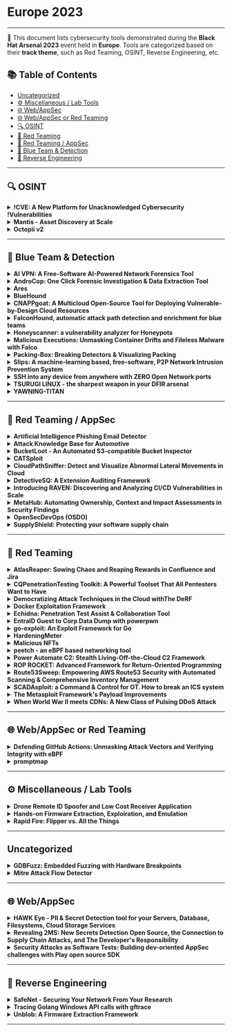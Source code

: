 # Europe 2023
---
📍 This document lists cybersecurity tools demonstrated during the **Black Hat Arsenal 2023** event held in **Europe**.
Tools are categorized based on their **track theme**, such as Red Teaming, OSINT, Reverse Engineering, etc.

## 📚 Table of Contents
- [Uncategorized](#uncategorized)
- [⚙️ Miscellaneous / Lab Tools](#⚙️-miscellaneous-lab-tools)
- [🌐 Web/AppSec](#🌐-webappsec)
- [🌐 Web/AppSec or Red Teaming](#🌐-webappsec-or-red-teaming)
- [🔍 OSINT](#🔍-osint)
- [🔴 Red Teaming](#🔴-red-teaming)
- [🔴 Red Teaming / AppSec](#🔴-red-teaming-appsec)
- [🔵 Blue Team & Detection](#🔵-blue-team-detection)
- [🧠 Reverse Engineering](#🧠-reverse-engineering)
---
## 🔍 OSINT
<details><summary><strong>!CVE: A New Platform for Unacknowledged Cybersecurity !Vulnerabilities</strong></summary>

![Category: 🔍 OSINT](https://img.shields.io/badge/Category:%20🔍%20OSINT-lightgrey) ![Hector Marco](https://img.shields.io/badge/Hector%20Marco-informational) ![Samuel Arevalo](https://img.shields.io/badge/Samuel%20Arevalo-informational)

🔗 **Link:** Not Available  
📝 **Description:** In the ever-evolving cybersecurity landscape, the identification and acknowledgment of vulnerabilities through the Common Vulnerabilities and Exposures (CVE) system play a crucial role. However, vendor discretion in determining whether a security issue warrants a CVE assignment often results in overlooked vulnerabilities that pose significant risks. This presentation introduces the !CVE initiative, a groundbreaking platform that addresses this critical gap by identifying, tracking, and sharing unacknowledged cybersecurity vulnerabilities.

Our presentation begins with an overview of the CVE system and the challenges security researchers face in dealing with unacknowledged vulnerabilities. We discuss real-world examples of security issues ignored by vendors and explore the potential consequences of these hidden threats. We then delve into the !CVE platform, detailing its mission, features, and collaborative approach to empower the security community.

Through case studies, we demonstrate the value of the !CVE initiative in strengthening the cybersecurity ecosystem, highlighting the significance of addressing vulnerabilities not recognized by vendors. We also showcase the reporting process, expert panel, and public availability of !CVE reports, fostering a transparent and inclusive environment for vulnerability tracking and sharing.

Join us in exploring the world of unacknowledged cybersecurity vulnerabilities and learn how the !CVE initiative is bridging the gap between vendor discretion and community-driven security efforts. By raising awareness and fostering collaboration, we can create a more secure and resilient digital landscape for all.

</details>

<details><summary><strong>Mantis - Asset Discovery at Scale</strong></summary>

![Category: 🔍 OSINT](https://img.shields.io/badge/Category:%20🔍%20OSINT-lightgrey) ![Prateek Thakare](https://img.shields.io/badge/Prateek%20Thakare-informational) ![Praveen Kanniah](https://img.shields.io/badge/Praveen%20Kanniah-informational) ![Bharath Kumar](https://img.shields.io/badge/Bharath%20Kumar-informational)

🔗 **Link:** Not Available  
📝 **Description:** None

</details>

<details><summary><strong>Octopii v2</strong></summary>

![Category: 🔍 OSINT](https://img.shields.io/badge/Category:%20🔍%20OSINT-lightgrey) ![Owais Shaikh](https://img.shields.io/badge/Owais%20Shaikh-informational) ![Umair Nehri](https://img.shields.io/badge/Umair%20Nehri-informational)

🔗 **Link:** Not Available  
📝 **Description:** Today, given the number of services that collect Personal Identifiable Information (PII) for purposes such as 'KYC' (Know Your Customer) documents, bureaus keeping records of people, small businesses keeping records of their employees, and so on, PII faces a wide variety of threats. With increasing security breaches, protecting valuable data such as Personal Identifiable Information must be the top priority of all organizations. The first step in accomplishing this is to identify the exposure of such assets.

This is why we created Octopii, an AI-powered Personally Identifiable Information (PII) scanner that uses Optical Character Recognition (OCR), regular expression lists and Natural Language Processing (NLP) to search public-facing locations for Government ID, addresses, emails etc in images, PDFs and documents.

</details>

---
## 🔵 Blue Team & Detection
<details><summary><strong>AI VPN: A Free-Software AI-Powered Network Forensics Tool</strong></summary>

![Category: 🔵 Blue Team & Detection](https://img.shields.io/badge/Category:%20🔵%20Blue%20Team%20&%20Detection-cyan) ![Veronica Valeros](https://img.shields.io/badge/Veronica%20Valeros-informational) ![Sebastian Garcia](https://img.shields.io/badge/Sebastian%20Garcia-informational)

🔗 **Link:** Not Available  
📝 **Description:** None

</details>

<details><summary><strong>AndroCop: One Click Forensic Investigation & Data Extraction Tool</strong></summary>

![Category: 🔵 Blue Team & Detection](https://img.shields.io/badge/Category:%20🔵%20Blue%20Team%20&%20Detection-cyan) ![Abhinand N](https://img.shields.io/badge/Abhinand%20N-informational) ![Aswin M Guptha](https://img.shields.io/badge/Aswin%20M%20Guptha-informational) ![Varun Nair](https://img.shields.io/badge/Varun%20Nair-informational)

🔗 **Link:** Not Available  
📝 **Description:** AndroCop is a powerful and streamlined tool for in-depth forensic analysis and data extraction from Android devices, delivering rapid insights and efficient data export. The application, written in Java, streamlines the process of forensic investigation and data retrieval, eliminating the need for external utilities.

With a single click, AndroCop aggregates and exports a diverse array of data, encompassing call records, text messages, contacts, application usage records, device information, image captures, and screenshots. The tool enriches forensic investigation by facilitating the identification of potentially harmful Android applications, deciphering app usage patterns, extracting valuable call history insights, and revealing visited locations.

Moreover, AndroCop helps users to export forensic findings and data in multiple formats such as PDFs, XLSX spreadsheets, and CSV files. All the gathered information, along with images and other related data, will be consolidated into a singular ZIP file, streamlining the process of smooth data transmission. The gathered content is placed in the AndroCop directory within the internal storage, prepared for effortless transfer whenever required.

AndroCop is also designed to be user-friendly, with a simple and intuitive interface that makes it easy to use for both novice and experienced users. It helps users quickly extract and analyze data from Android devices, making it an important addition to any forensic investigator's toolkit.

</details>

<details><summary><strong>Ares</strong></summary>

![Category: 🔵 Blue Team & Detection](https://img.shields.io/badge/Category:%20🔵%20Blue%20Team%20&%20Detection-cyan) ![Autumn Skerritt](https://img.shields.io/badge/Autumn%20Skerritt-informational)

🔗 **Link:** Not Available  
📝 **Description:** None

</details>

<details><summary><strong>BlueHound</strong></summary>

![Category: 🔵 Blue Team & Detection](https://img.shields.io/badge/Category:%20🔵%20Blue%20Team%20&%20Detection-cyan) ![Dekel Paz](https://img.shields.io/badge/Dekel%20Paz-informational) ![Sagie Dulce](https://img.shields.io/badge/Sagie%20Dulce-informational)

🔗 **Link:** Not Available  
📝 **Description:** BlueHound helps blue teams pinpoint the security issues that actually matter. By combining information about user permissions, network access and unpatched vulnerabilities, BlueHound reveals the paths attackers would take if they were inside your network

</details>

<details><summary><strong>CNAPPgoat: A Multicloud Open-Source Tool for Deploying Vulnerable-by-Design Cloud Resources</strong></summary>

![Category: 🔵 Blue Team & Detection](https://img.shields.io/badge/Category:%20🔵%20Blue%20Team%20&%20Detection-cyan) ![Noam Dahan](https://img.shields.io/badge/Noam%20Dahan-informational) ![Igal Gofman](https://img.shields.io/badge/Igal%20Gofman-informational)

🔗 **Link:** Not Available  
📝 **Description:** CNAPPgoat is a CLI tool designed to deploy vulnerable-by-design cloud infrastructure.

The tool is designed to modularly provision intentionally vulnerable components in cloud environments with simple commands: launch a container with a crypto-miner installed, spawn a machine with a vulnerable image, create a public IAM role, and many more scenarios.

These capabilities empower defenders to test their protective strategies, tools, and procedures, and for offensive professionals to refine their skills and tooling. Instead of trusting their systems and procedures to prevent risk, they can manufacture risk in a controlled environment to verify that they actually do.


CNAPPgoat supports modular deployment of various vulnerable scenarios and is a multi-cloud tool. CNAPPgoat is built on Pulumi and supports multiple programming languages. It operates as a CLI tool, requiring no specific IaC expertise, enabling a wide range of professionals to deploy and monitor environments.

CNAPPgoat helps:
* Security professionals create sandboxes to test their teams, procedures, and protocols
* Pentesters use it to provision a "shooting range" to test their skills at exploiting the scenarios and developing relevant capabilities
* Security teams benchmark CNAPP solutions against known environments to prove their ability to deliver what they promise
* Instructors create vulnerable environments for hands-on workshops or chalk talks
* Educators create learning environments where cloud infrastructure risks can be explored, understood - and avoided

</details>

<details><summary><strong>FalconHound, automatic attack path detection and enrichment for blue teams</strong></summary>

![Category: 🔵 Blue Team & Detection](https://img.shields.io/badge/Category:%20🔵%20Blue%20Team%20&%20Detection-cyan) ![Olaf Hartong](https://img.shields.io/badge/Olaf%20Hartong-informational)

🔗 **Link:** Not Available  
📝 **Description:** For a long time, BloodHound has been the go-to tool for many red teams to uncover possible lateral movement paths in an environment. Fortunately, there are blue teams that also use it to great value. However, there are a lot of teams that struggle to use it due to lack of time or knowledge. On top of that, keeping the information in the BloodHound database up-to-date and using it for automatic detection and enrichment is often not implemented.

Introducing FalconHound, a toolkit that integrates with Microsoft Sentinel, Defender for Endpoint, the Azure Graph API, Neo4j and the BloodHound API to get the most out of your data. Some of its features allow it to track sessions, changes to the environment, alerts, and incidents on your entities and much, much more. All in near-real time!

This additional bi-directional context allows you to make better decisions and focus on the most important alerts and incidents. Allowing you, for instance, to run new path calculations frequently based on modifications, sessions or alerts and respond to these attacks which are very hard to detect without this information.

</details>

<details><summary><strong>Honeyscanner: a vulnerability analyzer for Honeypots</strong></summary>

![Category: 🔵 Blue Team & Detection](https://img.shields.io/badge/Category:%20🔵%20Blue%20Team%20&%20Detection-cyan) ![Emmanouil Vasilomanolakis](https://img.shields.io/badge/Emmanouil%20Vasilomanolakis-informational) ![Aristofanis Chionis Koufakos](https://img.shields.io/badge/Aristofanis%20Chionis%20Koufakos-informational) ![Shreyas Srinivasa](https://img.shields.io/badge/Shreyas%20Srinivasa-informational) ![Ricardo Yaben](https://img.shields.io/badge/Ricardo%20Yaben-informational)

🔗 **Link:** [Honeyscanner: a vulnerability analyzer for Honeypots](https://gist.github.com/aristofanischionis/a9d18cb0c8b801bbaf50b51a72fe9405)  
📝 **Description:** Honeypots are now considered a well-studied cyber-deception mechanism that can assist in defending networks as well as identifying new attack trends. However, recent research has shown that honeypots may also be vulnerable to attacks; especially fingerprinting identification ones. Moreover, many open-source honeypots lack an external security analysis and are often deployed with their default settings.

We present honeyscanner, an open-source vulnerability analyzer for honeypots. It is designed to automatically attack a given honeypot, to determine if the honeypot is vulnerable to specific types of cyber-attacks. The analyzer uses a variety of attacks, ranging from identifying vulnerable software libraries to DoS, and fuzzing attacks. In the end, an evaluation report is provided to the honeypot administrator, including advice on how to enhance the security of the honeypot.

</details>

<details><summary><strong>Malicious Executions: Unmasking Container Drifts and Fileless Malware with Falco</strong></summary>

![Category: 🔵 Blue Team & Detection](https://img.shields.io/badge/Category:%20🔵%20Blue%20Team%20&%20Detection-cyan) ![Lorenzo Susini](https://img.shields.io/badge/Lorenzo%20Susini-informational) ![Stefano Chierici](https://img.shields.io/badge/Stefano%20Chierici-informational)

🔗 **Link:** Not Available  
📝 **Description:** Containers are the most popular technology for deploying modern applications. SPOILER ALERT: bypassing well-known security controls is also popular. In this talk, we explain how to use the recent updates in Falco, a CNCF open-source container security tool, to detect drifts and fileless malware in containerized environments.

As a best practice, containers should be considered immutable. Early this year, Falco introduced new features to detect container drift via OverlayFS, which can spot if binaries are added or modified after the container's deployment. New binaries are often a sign of an ongoing attack.

Of course, attackers can also use more advanced evasion techniques to stay hidden. By using in-memory, fileless execution, attackers can bypass most of the security controls such as drift detection and still reach their goals with no stress.

To combat fileless attacks, Falco has also added memfd-based fileless execution thanks to its visibility superpowers on Linux kernel system calls. Combining Falco's existing runtime security capabilities with these two new detection layers forms the foundation of a defense in depth strategy for cloud-native workloads.

We will walk you through real-world scenarios based on recent threats and malware, demoing how Falco can help detect and respond to these malicious behaviors and comparing both drift and fileless attack paths.

</details>

<details><summary><strong>Packing-Box: Breaking Detectors & Visualizing Packing</strong></summary>

![Category: 🔵 Blue Team & Detection](https://img.shields.io/badge/Category:%20🔵%20Blue%20Team%20&%20Detection-cyan) ![Alexandre D'Hondt](https://img.shields.io/badge/Alexandre%20D'Hondt-informational) ![Charles-Henry Bertrand Van Ouytsel](https://img.shields.io/badge/Charles-Henry%20Bertrand%20Van%20Ouytsel-informational) ![Axel Legay](https://img.shields.io/badge/Axel%20Legay-informational) ![Romain Jennes](https://img.shields.io/badge/Romain%20Jennes-informational) ![Sébastien Martinez Balbuena](https://img.shields.io/badge/Sébastien%20Martinez%20Balbuena-informational)

🔗 **Link:** Not Available  
📝 **Description:** This Docker image is an experimental toolkit gathering analyzers, detectors, packers, tools and machine learning mechanics for making datasets of packed executables and training machine learning models for the static detection of packing. It aims to support PE, ELF and Mach-O executables and to study the best static features that can be used in learning-based static detectors. Furthermore, it currently additional functionalities to focus on supervised and unsupervised learning but also on adversarial learning for breaking static detectors and detection models.

https://raw.githubusercontent.com/packing-box/docker-packing-box/main/docs/material/bheu23-packingbox.pdf

</details>

<details><summary><strong>Slips: A machine-learning based, free-software, P2P Network Intrusion Prevention System</strong></summary>

![Category: 🔵 Blue Team & Detection](https://img.shields.io/badge/Category:%20🔵%20Blue%20Team%20&%20Detection-cyan) ![Sebastian Garcia](https://img.shields.io/badge/Sebastian%20Garcia-informational) ![Alya Gomaa](https://img.shields.io/badge/Alya%20Gomaa-informational)

🔗 **Link:** [Slips: A machine-learning based, free-software, P2P Network Intrusion Prevention System](https://github.com/stratosphereips/StratosphereLinuxIPS)  
📝 **Description:** For the last 7 years we developed Slips, a behavioral-based intrusion prevention system, and the first free-software network IDS using machine learning. Slips profiles the behavior of IP addresses and performs detections inside each time window in order to also *unblock* IPs. Slips has more than 20 modules that detect a range of attacks both to and from the protected device. It is an network EDR with the capability to also protect small networks.

Slips consumes multiple packets and flows, exporting data to SIEMs. More importantly, Slips is the first IDS to automatically create a local P2P network of sensors, where instances share detections following a trust model resilient to adversaries..

Slips works in several directionality modes. The user can choose to detect attacks coming *to* or going *from* these profiles, or both. This makes it easy to protect your network but also to focus on infected computers inside your network, which is a novel technique.

Among its modules, Slips includes the download/manage of external Threat Intelligence feed (including our laboratory's own TI feed), whois/asn/geocountry enrichment, a LSTM neural net for malicious behavior detection, port scanning detection (vertical and horizontal) on flows, long connection detection, etc. The decisions to block profiles or not are based on ensembling
algorithms. The P2P module connects to other Slips to share detection alerts.

Slips can read packets from the network, pcap, Suricata, Zeek, Argus and Nfdump, and can output alerts files and summaries. Having Zeek as a base tool, Slips can correctly build a sorted timeline of flows combining all Zeek logs. Slips can send alerts using the STIX/TAXII protocol.

Slips web interface allows to clearly see the detections and behaviors, including threat inteligence enhancements. The interface can show multiple Slips runs, summarize whois/asn/geocountry information and much more.

</details>

<details><summary><strong>SSH into any device from anywhere with ZERO Open Network ports</strong></summary>

![Category: 🔵 Blue Team & Detection](https://img.shields.io/badge/Category:%20🔵%20Blue%20Team%20&%20Detection-cyan) ![Colin Constable](https://img.shields.io/badge/Colin%20Constable-informational) ![Anthony Prakash](https://img.shields.io/badge/Anthony%20Prakash-informational)

🔗 **Link:** [SSH into any device from anywhere with ZERO Open Network ports](https://github.com/nirvik/SpamEmail/blob/master/ham_dict.txt)  
📝 **Description:** SSH to Any Device with No Ports Open
Make your devices reachable while eliminating network attack surfaces & reducing administrative overhead.

Atsign's patent pending core technology is engineered to deliver the following benefits:
Addressability
Atsign's core technology uses identifiers which replace the need to manage IP addresses. If you remember the atSign (Atsign's version of an address), you can look up the IP address and port in the atDirectory which manages this information for you.
Reachability
‍Atsign's core technology provides each device with its own microserver which makes it reachable from anywhere on the internet.
No open ports (no network attack surface) on the device
Connections are always made from the device to the microserver, meaning that no ports ever need to be opened on devices using this technology.
End-to-end encrypted
Information is automatically encrypted on the edge devices before it is sent over Atsign's control plane.
Zero Trust
Atsign's technology is designed such that cryptographic keys are only stored at the edge device. No third party or intermediary ever possesses the decryption keys which are required to access the information. You don't need to trust any of the microservers, because they never see information in the clear.
In other words, sending information using Atsign's control plane requires no open ports and is fully edge-to-edge encrypted, all without needing to know the IP address of the device!

</details>

<details><summary><strong>TSURUGI LINUX - the sharpest weapon in your DFIR arsenal</strong></summary>

![Category: 🔵 Blue Team & Detection](https://img.shields.io/badge/Category:%20🔵%20Blue%20Team%20&%20Detection-cyan) ![Giovanni Rattaro](https://img.shields.io/badge/Giovanni%20Rattaro-informational) ![Marco Giorgi](https://img.shields.io/badge/Marco%20Giorgi-informational)

🔗 **Link:** Not Available  
📝 **Description:** Any DFIR analyst knows that everyday in many companies, it doesn't matter the size, it's not easy to perform forensics investigations often due to lack of internal information (like mastery all IT architecture, have the logs or the right one...) and ready to use DFIR tools.

As DFIR professionals we have faced these problems many times and so we decided last year to create something that can help who will need the right tool in the "wrong time" (during a security incident).

And the answer is the Tsurugi Linux project that, of course, can be used also for educational purposes.
A special Tsurugi Linux BLACKHAT EDITION will be shared only with the participants.

</details>

<details><summary><strong>YAWNING-TITAN</strong></summary>

![Category: 🔵 Blue Team & Detection](https://img.shields.io/badge/Category:%20🔵%20Blue%20Team%20&%20Detection-cyan) ![Chris McCarthy](https://img.shields.io/badge/Chris%20McCarthy-informational) ![Czar Echavez](https://img.shields.io/badge/Czar%20Echavez-informational)

🔗 **Link:** Not Available  
📝 **Description:** YAWNING-TITAN is an abstract, graph based cyber-security simulation environment that supports the training of intelligent agents for autonomous cyber operations. YAWNING-TITAN focuses on providing a fast simulation to support the development of defensive autonomous agents who face off against probabilistic red agents. YAWNING-TITAN has been designed with the following things in mind:

• Simplicity over complexity;
• Minimal Hardware Requirements;
• Operating System agnostic;
• Support for a wide range of algorithms;
• Enhanced agent / policy evaluation support;
• Flexible environment and game rule configuration;
• Generation of evaluation episode visualisations (gifs).

YAWNING-TITAN contains a small number of specific, self-contained OpenAI Gym environments for autonomous cyber defence research, which are great for learning and debugging; it also provides a flexible, highly configurable generic environment which can be used to represent a range of scenarios of increasing complexity and scale. The generic environment only needs a network topology and a settings file to create an OpenAI Gym compliant environment which enables open research and enhanced reproducibility.

When training and evaluating an agent, YAWNING-TITAN can be run from either a command-line interface, or a graphical user interface (GUI). The GUI allows the underlying Python to be executed without need for a command line interface or knowledge of the python language. The GUI also integrates with a customised version Cytoscape JS which has been extended to work directly with YAWNING-TITAN, and allows users to directly interface with network topologies that subsequently updates a database of stored networks. Both the command-line interface and the GUI provide read-outs throughout agent training and evaluation, as well as generation of a final summary.

</details>

---
## 🔴 Red Teaming / AppSec
<details><summary><strong>Artificial Intelligence Phishing Email Detector</strong></summary>

![Category: 🔴 Red Teaming / AppSec](https://img.shields.io/badge/Category:%20🔴%20Red%20Teaming%20/%20AppSec-red) ![Waqar Ahmed](https://img.shields.io/badge/Waqar%20Ahmed-informational)

🔗 **Link:** [Artificial Intelligence Phishing Email Detector](https://github.com/ChanChiChoi/awesome-Federated-Learning)  
📝 **Description:** An artificial intelligence-based phishing email detector that analyses emails and its content, vocabulary, sender, subject etc and detects if it's a phishing email even if it was not flagged as one by an email gateway based on the analysis of collection of phishing emails.

</details>

<details><summary><strong>Attack Knowledge Base for Automotive</strong></summary>

![Category: 🔴 Red Teaming / AppSec](https://img.shields.io/badge/Category:%20🔴%20Red%20Teaming%20/%20AppSec-red) ![Tien-Chih Lin](https://img.shields.io/badge/Tien-Chih%20Lin-informational)

🔗 **Link:** [Attack Knowledge Base for Automotive](https://github.com/Trustworthy-AI-Group/Adversarial_Examples_Papers)  
📝 **Description:** Ensuring cybersecurity in the automotive sector is more crucial than ever, especially with the rising intricacies and susceptibilities of vehicle-connected systems. The ISO/SAE 21434 standard serves as a beacon in this endeavor. However, compliance with this standard reveals discernible information disparities across its V-model phases: Concept & Design, Implementation, and Verification & Validation. Addressing these gaps is paramount for cohesive vehicle cybersecurity.

To tackle these hurdles, we introduce the "Attack Knowledge Base for Automotive." Inspired and aligned with the ATT&CK framework, this tool aids in seamless compliance with the ISO/SAE 21434 standard. We will demonstrate its efficacy in delivering a thorough and objective outcome during Threat Analysis and Risk Assessment (TARA). Moreover, it bridges information lacunas across the lifecycle, enabling the red team to synergize insights from earlier stages with our Attack Knowledge Base, ensuring holistic automotive cybersecurity.

</details>

<details><summary><strong>BucketLoot - An Automated S3-compatible Bucket Inspector</strong></summary>

![Category: 🔴 Red Teaming / AppSec](https://img.shields.io/badge/Category:%20🔴%20Red%20Teaming%20/%20AppSec-red) ![Umair Nehri](https://img.shields.io/badge/Umair%20Nehri-informational) ![Owais Shaikh](https://img.shields.io/badge/Owais%20Shaikh-informational)

🔗 **Link:** Not Available  
📝 **Description:** BucketLoot is an automated S3-compatible Bucket inspector that can help users extract assets, flag secret exposures and even search for custom keywords as well as Regular Expressions from publicly-exposed storage buckets by scanning files that store data in plain text.

</details>

<details><summary><strong>CATSploit</strong></summary>

![Category: 🔴 Red Teaming / AppSec](https://img.shields.io/badge/Category:%20🔴%20Red%20Teaming%20/%20AppSec-red) ![Keisuke Kito](https://img.shields.io/badge/Keisuke%20Kito-informational) ![Yusuke Isaka](https://img.shields.io/badge/Yusuke%20Isaka-informational) ![Kiyoto Kawauchi](https://img.shields.io/badge/Kiyoto%20Kawauchi-informational)

🔗 **Link:** Not Available  
📝 **Description:** CATSploit is an automated penetration testing tool using Cyber Attack Techniques Scoring (CATS) method that can be used without pentester.
Currently, pentesters implicitly made the selection of suitable attack techniques for target systems to be attacked.
CATSploit uses system configuration information such as OS, open ports, software version collected by scanner and calculates a score value for capture eVc and detectability eVd of each attack techniques for target system.
By selecting the highest score values, it is possible to select the most appropriate attack technique for the target system without hack knack(professional pentester's skill) .

</details>

<details><summary><strong>CloudPathSniffer: Detect and Visualize Abnormal Lateral Movements in Cloud</strong></summary>

![Category: 🔴 Red Teaming / AppSec](https://img.shields.io/badge/Category:%20🔴%20Red%20Teaming%20/%20AppSec-red) ![Ayberk Halaç](https://img.shields.io/badge/Ayberk%20Halaç-informational)

🔗 **Link:** Not Available  
📝 **Description:** CloudPathSniffer is an open-source, straightforward, and extensible Cloud Anomaly Detection Tool explicitly crafted to assist security teams in uncovering hard-to-see risks and undetected attackers within their control plane of cloud environments.

In the dynamic environment of cloud security, the invisibility of temporary credentials has consistently posed a risk, making identifying and tracing potential malicious activity a challenging endeavor.

Unlike traditional tools, CloudPathSniffer boasts a unique capability that sets it apart: It can effectively track temporary credentials and attack paths made by them. Beyond monitoring, it reveals vulnerabilities concealed within logs and creates a comprehensive attack schema. Utilizing graphics-based visualization, it offers a simplified interpretation of lateral movements within data. By seamlessly integrating these insights into a graph database alongside your credentials, CloudPathSniffer provides an unmatched defense strategy, ensuring every detail is meticulously addressed.

</details>

<details><summary><strong>DetectiveSQ: A Extension Auditing Framework</strong></summary>

![Category: 🔴 Red Teaming / AppSec](https://img.shields.io/badge/Category:%20🔴%20Red%20Teaming%20/%20AppSec-red) ![Jeswin Mathai](https://img.shields.io/badge/Jeswin%20Mathai-informational) ![Shourya Pratap Singh](https://img.shields.io/badge/Shourya%20Pratap%20Singh-informational)

🔗 **Link:** Not Available  
📝 **Description:** In the modern digital realm, internet browsers, particularly Chrome, have transcended traditional boundaries, becoming hubs of multifunctional extensions that offer everything from AI-integrated chatbots to sophisticated digital wallets. This surge, however, comes with an underbelly of cyber vulnerabilities. Hidden behind the guise of innovation, malicious extensions lurk, often camouflaged as benign utilities. These deceptive extensions not only infringe upon user privacy and security but also exploit users with unasked-for ads, skewed search results, and misleading links. Such underhanded strategies, targeting the unsuspecting user, have alarmingly proliferated.

Addressing this conundrum, we present DetectiveSQ - an advanced command-line interface designed to rigorously audit Chrome extensions. At its core, DetectiveSQ is engineered to be compatible with both Manifest V2 (MV2) and Manifest V3 (MV3) architecture, ensuring a wide-ranging applicability across extensions of different generations. Through an intricate examination of permissions - delving deep into how they're invoked and utilized within the extension's codebase - DetectiveSQ brings forth potential security and privacy breaches. The tool not only assesses permissions but also correlates them with actual behaviors, scripts, and external calls, offering a holistic evaluation. DetectiveSQ will be open source and made available after the talk.

</details>

<details><summary><strong>Introducing RAVEN: Discovering and Analyzing CI/CD Vulnerabilities in Scale</strong></summary>

![Category: 🔴 Red Teaming / AppSec](https://img.shields.io/badge/Category:%20🔴%20Red%20Teaming%20/%20AppSec-red) ![Elad Pticha](https://img.shields.io/badge/Elad%20Pticha-informational) ![Oreen Livni Shein](https://img.shields.io/badge/Oreen%20Livni%20Shein-informational)

🔗 **Link:** Not Available  
📝 **Description:** As the adoption of CI/CD practices continues to grow, securing these pipelines has become increasingly important. However, identifying vulnerabilities in CI/CD pipelines can be daunting, especially at scale. In this talk, we present our tooling, which we intend to release as open-source software to the public that helped us uncover hundreds of vulnerabilities in popular open-source projects' CI/CD pipelines.

RAVEN (Risk Analysis and Vulnerability Enumeration for CI/CD) is a powerful security tool designed to perform massive scans for GitHub Actions CI workflows and digest the discovered data into a Neo4j database. With RAVEN, we were able to identify and address potential security vulnerabilities in some of the most popular repositories hosted on GitHub, including FreeCodeCamp (the most popular project on GitHub), Storybook (One of the most popular frontend frameworks), Fluent UI by Microsoft, and much more.
This tool provides a reliable and scalable solution for security analysis, enabling users to query the database and gain valuable insights into their codebase's security posture.

</details>

<details><summary><strong>MetaHub: Automating Ownership, Context and Impact Assessments in Security Findings</strong></summary>

![Category: 🔴 Red Teaming / AppSec](https://img.shields.io/badge/Category:%20🔴%20Red%20Teaming%20/%20AppSec-red) ![Gabriel Alejandro Soltz](https://img.shields.io/badge/Gabriel%20Alejandro%20Soltz-informational)

🔗 **Link:** [MetaHub: Automating Ownership, Context and Impact Assessments in Security Findings](https://github.com/gabrielsoltz/metahub)  
📝 **Description:** Security findings from automated sources such as CSPMs, software vulnerability scanners, or compliance scanners often overwhelm security teams with excessive, generic, context-less information. You may have heard countless times that context in security is key, so why don't these tools provide you with more of it? Simply put, they were not designed to do so.

This shortcoming means that determining ownership and impact can be time-consuming, leading to critical vulnerabilities going unnoticed, and causing unnecessary noise or friction between security teams and other departments.

My proposed demo introduces MetaHub, a tool designed to address these issues by automating the three essential stages of security finding assessment: owner determination, contextualization, and impact definition. Leveraging metadata through MetaChecks, MetaTags, MetaTrails, and MetaAccount, MetaHub provides a detailed, context-aware assessment of each finding.

By integrating MetaHub, teams can significantly reduce false positives, streamline the detection and resolution of security findings, and strategically tailor their scanner selection to minimize unnecessary noise. The ability to concentrate on meaningful, high-impact issues will be the primary focus of the demo.

MetaHub relies on the ASFF format for ingesting security findings and can consume data from AWS Security Hub or any ASFF-supported scanner like Prowler, ElectricEye, or Inspector. This compatibility means you can continue using the scanners you already rely on but add what's missing to those findings: Ownership, Context, and Impact.

MetaHub also generates powerful visual reports and is designed for use as a CLI tool or within automated workflows, such as AWS Security Hub custom actions or AWS Lambda functions.

The automation of context, ownership, and impact is not commonly addressed by open-source tools; MetaHub introduces a solution to this problem that aims to be agnostic to the source scanner.

</details>

<details><summary><strong>OpenSecDevOps (OSDO)</strong></summary>

![Category: 🔴 Red Teaming / AppSec](https://img.shields.io/badge/Category:%20🔴%20Red%20Teaming%20/%20AppSec-red) ![Rafael Otal Simal](https://img.shields.io/badge/Rafael%20Otal%20Simal-informational) ![Antonio Jose Juanilla Hernandez](https://img.shields.io/badge/Antonio%20Jose%20Juanilla%20Hernandez-informational)

🔗 **Link:** Not Available  
📝 **Description:** Join us to easily build a fortified software development lifecycle (SDLC) using open source tools. Find out how these powerful resources can improve the security of your software applications and improve your development process. We'll explore popular open source tools like Gitlab, Harbor, defectdojo... Seamlessly integrating them into your workflow to enforce strong security policies, detect vulnerabilities, and ensure compliance with industry best practices. Through hands-on exercises and real-world examples, you'll learn how to mitigate security risks, harden your code, and adopt security best practices, resulting in secure, scalable, and resilient software applications. Don't miss this transformative opportunity to unlock the potential of open source tools in your SDLC and strengthen your organization's overall security posture. All the information will be published on opensecdevops.com for the community to use and improve on the day of the presentation, in addition to integrating the different tools, an app will be shown to facilitate said integration according to your needs.

</details>

<details><summary><strong>SupplyShield: Protecting your software supply chain</strong></summary>

![Category: 🔴 Red Teaming / AppSec](https://img.shields.io/badge/Category:%20🔴%20Red%20Teaming%20/%20AppSec-red) ![Akhil Mahendra](https://img.shields.io/badge/Akhil%20Mahendra-informational) ![Hritik Vijay](https://img.shields.io/badge/Hritik%20Vijay-informational)

🔗 **Link:** Not Available  
📝 **Description:** SupplyShield is a comprehensive supply chain security framework aimed at defending against the increasingly sophisticated attacks posed by software supply chain vulnerabilities. With numerous organizations hosting hundreds of micro-services and thousands of builds occurring daily, effectively monitoring the software supply chain to construct the final application becomes a complex challenge. This is where SupplyShield can assist any organization in seamlessly integrating this framework into their Software Development Lifecycle (SDLC) to ensure software supply chain security.

The current framework version is predominantly designed for the AWS environment. Any organization utilizing AWS infrastructure can seamlessly implement this framework with minimal effort via AWS CloudFormation templates to enhance the security of their supply chain. The framework mainly focuses on generating and maintaining a Software Bill of Materials (SBOM) and performing Software Composition Analysis (SCA) for all the micro-services within an organization. The scans are event-driven, targeting the final micro-service image pushed into AWS ECR. As a result, it generates an SBOM of base image binaries and 3rd-party packages introduced by developers, and performs SCA on top of that. This approach provides a comprehensive view of the software components involved in the overall development of a micro service.

Built with scalability in mind, SupplyShield is capable of generating an SBOM and performing SCA in a CI/CD environment where thousands of builds take place daily. SupplyShield enables the rapid detection of zero-day vulnerabilities, such as the log4j exploit, even for organizations with over 100 micro-services, significantly reducing the Mean Time To Detect (MTTD) to mere minutes. This significantly simplifies the tasks of both security engineers and developers in identifying and managing patches for events like the log4j vulnerability. The framework also offers a dashboard for developers and security engineers, presenting relevant metrics and actionable insights.

</details>

---
## 🔴 Red Teaming
<details><summary><strong>AtlasReaper: Sowing Chaos and Reaping Rewards in Confluence and Jira</strong></summary>

![Category: 🔴 Red Teaming](https://img.shields.io/badge/Category:%20🔴%20Red%20Teaming-red) ![Craig Wright](https://img.shields.io/badge/Craig%20Wright-informational)

🔗 **Link:** Not Available  
📝 **Description:** AtlasReaper is a .NET command-line tool developed for offensive security purposes, primarily focused on reconnaissance and keyword searching on Confluence and Jira instances. AtlasReaper also provides various features that are helpful for tasks such as credential farming and social engineering.

AtlasReaper was designed to be run from Command and Control (C2) to reduce the network overhead incurred from establishing a SOCKS proxy. The tool leverages Atlassian REST APIs to query metadata and content from the target Confluence and Jira. Read operations include search, listspaces, listpages, listissues, listattachments, and listusers. Any attachments that look interesting can be downloaded. It is also possible to dump all of the data for offline processing.

AtlasReaper extends its functionality with write operations, enabling users to attach files, create deceptive links, and comment on issues within Confluence or Jira. It is also contains functionality to embed images. Embedding 1x1 pixel images hosted on external servers enables stealthy NetNTLMv2 hash harvesting in Active Directory environments. The tool also facilitates targeted user engagement by @ mentioning victims on pages.

</details>

<details><summary><strong>CQPenetrationTesting Toolkit: A Powerful Toolset That All Pentesters Want to Have</strong></summary>

![Category: 🔴 Red Teaming](https://img.shields.io/badge/Category:%20🔴%20Red%20Teaming-red) ![Paula Januszkiewicz](https://img.shields.io/badge/Paula%20Januszkiewicz-informational) ![Mike Jankowski-Lorek](https://img.shields.io/badge/Mike%20Jankowski-Lorek-informational)

🔗 **Link:** Not Available  
📝 **Description:** CQ Penetration Testing Toolkit supports you in performing complex penetration tests, shows you their possible application, and highlights the situations in which they apply. It guides you through the process of gathering intel about network, workstations, and servers, and showcases common techniques for antimalware avoidance and bypass, lateral movement, and credential harvesting. The toolkit also allows decrypting RSA keys and EFS-protected files as well as blobs and objects protected by DPAPI and DPAPI NG. This powerful toolkit is useful for those who are interested in penetration testing and professionals engaged in pen-testing who work in the areas of databases, systems, networks, or application administration.

</details>

<details><summary><strong>Democratizing Attack Techniques in the Cloud withThe DeRF</strong></summary>

![Category: 🔴 Red Teaming](https://img.shields.io/badge/Category:%20🔴%20Red%20Teaming-red) ![Kat Traxler](https://img.shields.io/badge/Kat%20Traxler-informational)

🔗 **Link:** Not Available  
📝 **Description:** DeRF (Detection Replay Framework) is an "Attacks As A Service" framework, allowing the emulation of offensive techniques and generation of repeatable detection samples from a UI - without the need for End Users to install software, use the CLI or possess credentials in the target environment.

Notable built-in attack modules are listed below with a complete list of all built-in attack techniques in The DeRF documentation.

o AWS | EC2 Steal Instance Credentials
o AWS | Retrieve a High Number of Secrets Manager secrets.
o AWS | Stop CloudTrail
o AWS | Execute Commands on EC2 Instance via User Data
o AWS | EC2 Download User Data
o AWS | EC2 Share EBS Snapshot
o GCP | Impersonate Service Account

Similar to other tools focused on detection generation, the DeRF deploys and manages the target cloud infrastructure, which is manipulated to simulate attacker techniques.
Terraform is used to manage all resources, deploying (and destroying) hosted attack techniques and target infrastructure in under 3 minutes.

While a bring-your-own-Infrastructure (BYOI) model isn't currently supported, maintaining The DeRF infrastructure costs less than $10/month for Google Cloud and $5/month for AWS. The tool's convenient deployment model means you can use it as needed rather than continuously running 24/7. Check out the deployment guide for more details.

The initial release of The DeRF encompasses a wide range of prevalent cloud attack techniques, providing your organization with ample resources for training, controls testing, and executing on attack scenarios. However, as needs evolve, you may need to expand beyond the initial set and introduce your own custom attack modules. With The DeRF, this process is simplified. All attack techniques are defined as Google Cloud Workflows, which can be deployed as additional terraform modules within your forked version of the codebase.

</details>

<details><summary><strong>Docker Exploitation Framework</strong></summary>

![Category: 🔴 Red Teaming](https://img.shields.io/badge/Category:%20🔴%20Red%20Teaming-red) ![Emmanuel Law](https://img.shields.io/badge/Emmanuel%20Law-informational) ![Rohit Pitke](https://img.shields.io/badge/Rohit%20Pitke-informational)

🔗 **Link:** [Docker Exploitation Framework](https://github.com/DockerExploitationFramework/DockerExploitationFramework)  
📝 **Description:** Docker Exploitation Framework is a cross-platform framework that is focused on attacking container environment (think kubernetes, docker etc). It can identify vulnerabilities, misconfigurations, and potential attack vectors. It also helps to automate different stages of a successful kill-chain through features such as:
- Vulnerability Scanning
- Container breakouts
- Pod2Pod Lateral movement
- File layers deep inspection and extraction
- Attack Surface discovery and mapping
- Privilege Escalation etc

It uses a agent/server architecture. The agents are modular and are designed to be portable with minimal dependencies for maximum compatibility in restricted containers. This is a tool created for pentesters and red teamers.

</details>

<details><summary><strong>Echidna: Penetration Test Assist & Collaboration Tool</strong></summary>

![Category: 🔴 Red Teaming](https://img.shields.io/badge/Category:%20🔴%20Red%20Teaming-red) ![Yu Terada](https://img.shields.io/badge/Yu%20Terada-informational) ![Soya Aoyama](https://img.shields.io/badge/Soya%20Aoyama-informational) ![Kazuhisa Shirakami](https://img.shields.io/badge/Kazuhisa%20Shirakami-informational)

🔗 **Link:** Not Available  
📝 **Description:** Echidna is a tool designed to support teams or beginners in conducting penetration testing.
While there are many tools available to assist or automate penetration testing, mastering them requires knowledge of numerous commands and techniques, making it challenging for beginners to learn and carry out penetration testing. Furthermore, when conducting penetration tests in a team, each member tends to work independently, which can lead to duplication of work and lack of visibility of progress for managers and beginners.
Therefore, we developed Echidna, which visualizes and shares the terminal console of penetration testers, and recommends the next command based on each situation.

</details>

<details><summary><strong>EntraID Guest to Corp Data Dump with powerpwn</strong></summary>

![Category: 🔴 Red Teaming](https://img.shields.io/badge/Category:%20🔴%20Red%20Teaming-red) ![Michael Bargury](https://img.shields.io/badge/Michael%20Bargury-informational) ![Lana Salameh](https://img.shields.io/badge/Lana%20Salameh-informational) ![Inbar Raz](https://img.shields.io/badge/Inbar%20Raz-informational)

🔗 **Link:** Not Available  
📝 **Description:** EntraID guest accounts are widely used to grant external parties limited access to enterprise resources, with the assumption that these accounts pose little security risk. As you're about to see, this assumption is dangerously wrong.

powerpwn is an offensive security toolset for Microsoft 365 focused on Power Platform. It allows you to achieve the full potential of a guest in EntraID by exploiting a series of undocumented internal APIs and common misconfiguration for collecting privileges, and using those for data exfiltration and actions on target, leaving no traces behind. The tool operates by leveraging shared credentials shared over Power Platform, a low-code / no-code platform built into Office365.

PowerGuest allows gaining unauthorized access to sensitive business data and capabilities including corporate SQL servers and Azure resources. Furthermore, it allows guests to create and control internal business applications to move laterally within the organization. All capabilities are fully operational with the default Office 365 and Azure AD configuration.

</details>

<details><summary><strong>go-exploit: An Exploit Framework for Go</strong></summary>

![Category: 🔴 Red Teaming](https://img.shields.io/badge/Category:%20🔴%20Red%20Teaming-red) ![Jacob Baines](https://img.shields.io/badge/Jacob%20Baines-informational)

🔗 **Link:** [go-exploit: An Exploit Framework for Go](https://github.com/j-baines)  
📝 **Description:** go-exploit is an exploit development framework for Go. The framework helps exploit developers create small, self-contained, portable, and consistent exploits.

Many proof-of-concept exploits rely on interpreted languages with complicated packaging systems. They implement wildly differing user interfaces, and have limited ability to be executed within a target network. Some exploits are integrated into massive frameworks that are burdened by years of features and dependencies which overwhelm developers and hinder the attacker's ability to deploy the exploits from unconventional locations.

To overcome these challenges, go-exploit offers a lightweight framework with minimal dependencies, written in Go—a language renowned for its portability and cross-compilation capabilities. The framework strikes a balance between simplicity for rapid proof-of-concept development and the inclusion of sophisticated built-in features for operational use.

</details>

<details><summary><strong>HardeningMeter</strong></summary>

![Category: 🔴 Red Teaming](https://img.shields.io/badge/Category:%20🔴%20Red%20Teaming-red) ![Ouzan Ofri](https://img.shields.io/badge/Ouzan%20Ofri-informational) ![Yotam Perkal](https://img.shields.io/badge/Yotam%20Perkal-informational)

🔗 **Link:** Not Available  
📝 **Description:** HardeningMeter is an open-source Python tool carefully designed to comprehensively assess the security hardening of binaries and systems. Its robust capabilities include thorough checks of various binary exploitation protection mechanisms, including Stack Canary, RELRO, randomizations (ASLR, PIC, PIE), None Exec Stack, Fortify, ASAN, NX bit. This tool is suitable for all types of binaries and provides accurate information about the hardening status of each binary, identifying those that deserve attention and those with robust security measures.

The genesis of HardeningMeter stems from extensive research into the dynamic cat-and-mouse game between attackers and defenders when exploiting binaries. While certain binary hardening measures are designed to thwart binary exploitation, resourceful attackers continue to find ways to circumvent these protections. HardeningMeter is a wake-up call that raises awareness of the critical need to protect against binary exploitation, monitors vulnerable binaries that lack critical hardening, and promotes a broader understanding of the offensive research landscape.

HardeningMeter's uniqueness lies in its precision, which is based on a deep understanding of binary structures, exploitation techniques, and hardening mechanisms. It supports all binary file types, including executables, dynamic executables, dynamic shared objects, relocatables, and statically linked files.

The tool offers a significant benefit to users, each check that the tool performs is documented in detail to allow users to dive into the inner workings of binary hardening. Users can gain a deeper understanding of the underlying concepts, explore the intricacies of binary exploitation protection mechanisms, and expand their knowledge in this important area. Moreover, users can set the output to receive tailored recommendations on which binary files require heightened attention and monitoring.

We hope to contribute to the cybersecurity community and benefit from their ideas and perceptions to extend our features and make HardeningMeter a better tool that supports systems other than Linux in the future.

</details>

<details><summary><strong>Malicious NFTs</strong></summary>

![Category: 🔴 Red Teaming](https://img.shields.io/badge/Category:%20🔴%20Red%20Teaming-red) ![Jubilian Ho Hong Yi](https://img.shields.io/badge/Jubilian%20Ho%20Hong%20Yi-informational)

🔗 **Link:** Not Available  
📝 **Description:** Web3 stands as a dynamic technology harboring significant potential for diverse business opportunities and applications. As web3's technological landscape continues to evolve, malicious actors are similarly driven to explore novel and innovative methods to exploit these technologies. A notable example of such exploitative endeavors involves the realm of Malicious NFTs.

</details>

<details><summary><strong>peetch - an eBPF based networking tool</strong></summary>

![Category: 🔴 Red Teaming](https://img.shields.io/badge/Category:%20🔴%20Red%20Teaming-red) ![Guillaume Valadon](https://img.shields.io/badge/Guillaume%20Valadon-informational)

🔗 **Link:** [peetch - an eBPF based networking tool](https://github.com/quarkslab/peetch/blob/master/README.md)  
📝 **Description:** peetch is a collection of tools aimed at experimenting with different aspects of eBPF to bypass TLS protocol protections.

</details>

<details><summary><strong>Power Automate C2: Stealth Living-Off-the-Cloud C2 Framework</strong></summary>

![Category: 🔴 Red Teaming](https://img.shields.io/badge/Category:%20🔴%20Red%20Teaming-red) ![Tomoaki Tani](https://img.shields.io/badge/Tomoaki%20Tani-informational) ![Hiroki Hada](https://img.shields.io/badge/Hiroki%20Hada-informational) ![Rintaro Fujita](https://img.shields.io/badge/Rintaro%20Fujita-informational)

🔗 **Link:** Not Available  
📝 **Description:** PowerAutomate C2 is a framework designed to emulate "Living Off the Cloud" attacks, leveraging only legitimate functions in PowerAutomate.

The battlefield has shifted from the endpoint to the cloud in evolving cyber warfare. This shift can increase the wealth of useful information the cloud offers, making it a more lucrative target for attackers. This transition introduces a new tactic, "Living Off the Cloud," which has become increasingly prevalent in cyber-attacks.

PowerAutomate, a powerful cloud-based automation platform also known as the "New PowerShell", allows for the execution of these "Living Off the Cloud" attacks. PowerAutomate is particularly attractive to attackers as it enables stealth activities. One characteristic is a client-free execution which carries out an attack that leaves no logs on the client and completes entirely in the cloud. It ensures no traces are left on the endpoint, network devices, or within the Office 365 environment. Despite this, continuous access to PowerAutomate on the victim's user profile is required to execute and manage the flow of an attack. PowerAutomate provides a connector known as PowerAutomate Management to address this challenge. This connector allows for managing the flow itself, thus eliminating the need for persistent access to the victim's user profile.

In this presentation, we introduce the concept and demonstration of PowerAutomate C2, which utilizes the basic functions of PowerAutomate and exclusively employs the PowerAutomate Management connector. PowerAutomate C2 is built on a Python-based platform, enabling control over PowerAutomate's flow without a GUI-based low-code interface. This approach also facilitates the remote creation and deletion of flows with no logs, even after access to PowerAutomate is lost. For C2 communication, we have implemented support for HTTP(S) and storage services like Dropbox, enhancing the flexibility and stealth of the operation. We also alert the risk of improper permission to use PowerAutomate Management.

</details>

<details><summary><strong>ROP ROCKET: Advanced Framework for Return-Oriented Programming</strong></summary>

![Category: 🔴 Red Teaming](https://img.shields.io/badge/Category:%20🔴%20Red%20Teaming-red) ![Bramwell Brizendine](https://img.shields.io/badge/Bramwell%20Brizendine-informational)

🔗 **Link:** Not Available  
📝 **Description:** None

</details>

<details><summary><strong>Route53Sweep: Empowering AWS Route53 Security with Automated Scanning & Comprehensive Inventory Management</strong></summary>

![Category: 🔴 Red Teaming](https://img.shields.io/badge/Category:%20🔴%20Red%20Teaming-red) ![Divyanshu Shukla](https://img.shields.io/badge/Divyanshu%20Shukla-informational) ![Anjali Singh Shukla](https://img.shields.io/badge/Anjali%20Singh%20Shukla-informational)

🔗 **Link:** Not Available  
📝 **Description:** Route53Sweep uses the AWS Route53 service to improve the management of Route53 security providing a innovative solution to DNS Security. AWS Route53-managed resources like domains, subdomains, DNS records, and related services are all secured and protected by this, which also adopts a comprehensive approach to DNS security management. Organizations can easily track changes to their AWS Route53 resources with Route53Sweep, as well as automate procedures for scanning public IPs and fixing them. Organizations can increase their security and dependability with Route53Sweep, freeing them up to concentrate on other important business operations.

Key Topics:

Addressing the Urgent Need: We investigate the escalating security issues surrounding AWS Route53 and the necessity of specialized scanning software like Route53Sweep. To protect organizations from potential threats, we emphasize the value of ongoing monitoring and keeping a complete inventory of Route53 assets.

Route53Sweep Unleashed: Learn more about our cutting-edge tool's inner workings and how it effectively makes use of a variety of open source tools such as the Nuclei engine, Anew, Httpx, and Notify. The combination of these open-source components with Route53Sweep improves vulnerability scanning capabilities and makes asset discovery and monitoring in real time easier.

A Unique Approach: We are proud of our "Desi Jugaad" spirit, which embodies ingenuity and resourcefulness. This idea is embodied by Route53Sweep, which offers an unusual but effective way to automate AWS Route53 security management. Our tool ensures user friendliness while streamlining scanning, automating inventory management, and reducing common security issues.

Mitigating Critical Security Issues: Learn how Route53Sweep handles important security issues like NXDomain, Subdomain Takeovers & External Vulnerability Scanning. We demonstrate how our tool enables businesses to proactively address these issues and fortify their security defenses.

Real-Time Alerting with Slack: Take a glimpse at the power of Slack integration, which enables real-time alerting for discovered assets and vulnerabilities. Organizations are kept informed and ready to act quickly in case of threats thanks to Route53Sweep.

Live Demonstration: It presents a interactive, live demonstration of Route53Sweep in use. Discover how the tool manages AWS Route53 assets, identifies vulnerabilities, and performs all of these tasks in a simple and effective way.

</details>

<details><summary><strong>SCADAsploit: a Command & Control for OT. How to break an ICS system</strong></summary>

![Category: 🔴 Red Teaming](https://img.shields.io/badge/Category:%20🔴%20Red%20Teaming-red) ![Omar Morando](https://img.shields.io/badge/Omar%20Morando-informational)

🔗 **Link:** [SCADAsploit: a Command & Control for OT. How to break an ICS system](https://github.com/SecurityBSidesBG/BSidesBG-2024)  
📝 **Description:** SCADAsploit is the only C2 (Command & Control) framework targeting OT systems. Its powerful arsenal of pre- and post-exploitation modules for SCADA/PLC systems makes it a unique tool in Adversary Simulation operations in the OT and IoT environment. Its modular client/server architecture, which can be controlled remotely with a super-secure connection, provides modules dedicated to penetration testing, vulnerability scanning, asset discovery, and pre- and post-exploitation.


SCADAsploit boasts a robust client/server architecture that ensures seamless communication and collaboration between your team members. This scalable framework enables the efficient distribution of tasks and enhances your offensive capabilities, allowing you to penetrate even the most complex OT environments.


But it is even more than that. Thanks to its flexibility and inherent EDR evasion capability, SCADAsploit is also an effective and powerful tool for traditional IT infrastructures.

</details>

<details><summary><strong>The Metasploit Framework's Payload Improvements</strong></summary>

![Category: 🔴 Red Teaming](https://img.shields.io/badge/Category:%20🔴%20Red%20Teaming-red) ![Spencer McIntyre](https://img.shields.io/badge/Spencer%20McIntyre-informational)

🔗 **Link:** [The Metasploit Framework's Payload Improvements](https://github.com/rapid7/metasploit-framework/blob/master/modules/exploits/multi/http/log4shell_header_injection.rb)  
📝 **Description:** Memory corruption vulnerabilities are becoming less common than their more reliable command execution counterparts. In the last year, two-thirds of the exploits Metasploit released resulted in OS command execution in some way as opposed to direct execution of injected code. Metasploit has made multiple improvements to its command payloads to keep pace with these exploitation trends. These updates make it easier for module authors to deliver a wider variety of second-stage payloads and grant users greater flexibility in selecting their delivery mechanism.

This arsenal demonstration will cover the latest improvements to Metasploits payloads, command stagers, and Meterpreter. The audience will see how these payloads can be used, customized and how the exploit development process has improved.

</details>

<details><summary><strong>When World War II meets CDNs: A New Class of Pulsing DDoS Attack</strong></summary>

![Category: 🔴 Red Teaming](https://img.shields.io/badge/Category:%20🔴%20Red%20Teaming-red) ![Jianjun Chen](https://img.shields.io/badge/Jianjun%20Chen-informational) ![Run Guo](https://img.shields.io/badge/Run%20Guo-informational) ![Yihang Wang](https://img.shields.io/badge/Yihang%20Wang-informational) ![Keran Mu](https://img.shields.io/badge/Keran%20Mu-informational) ![Baojun Liu](https://img.shields.io/badge/Baojun%20Liu-informational) ![Xiang Li](https://img.shields.io/badge/Xiang%20Li-informational) ![Chao Zhang](https://img.shields.io/badge/Chao%20Zhang-informational) ![Haixin Duan](https://img.shields.io/badge/Haixin%20Duan-informational) ![Jianping Wu](https://img.shields.io/badge/Jianping%20Wu-informational)

🔗 **Link:** Not Available  
📝 **Description:** Content Delivery Networks (CDNs) are commonly believed to offer their customers protection against denial of service (DoS) attacks. However, our research reveals a novel architecture vulnerability in CDNs, enabling attackers to turn globally distributed CDN Infrastructure into powerful DDoS amplifiers.

In this talk, we draw the analogy to a military tactic used in World War II and introduce a new class of pulsing denial-of-service attacks. We demonstrate how CDNs can be exploited to concentrate low-rate attacking requests into short, high-bandwidth pulse waves, resulting in a pulsing DDoS attack to saturate targeted TCP services periodically.

We tested five leading CDN vendors and found all of them are susceptible to this attack. By mounting an attack against our own Web site, we show that attackers can use it to achieve peak bandwidths over 1000 times greater than their upload bandwidth, seriously degrading the performance and availability of target services. We have reported our findings to all tested CDNs and received positive feedback.

As this problem is rooted in the inherent nature of CDN forwarding networks, it is difficult to eliminate entirely. We discuss possible mitigation strategies for this emerging threat. We believe it is important that CDN operators and their customers be aware of this attack so that they can protect themselves accordingly.

</details>

---
## 🌐 Web/AppSec or Red Teaming
<details><summary><strong>Defending GitHub Actions: Unmasking Attack Vectors and Verifying Integrity with eBPF</strong></summary>

![Category: 🌐 Web/AppSec or Red Teaming](https://img.shields.io/badge/Category:%20🌐%20Web/AppSec%20or%20Red%20Teaming-blue) ![Weinberger Mor](https://img.shields.io/badge/Weinberger%20Mor-informational)

🔗 **Link:** Not Available  
📝 **Description:** GitHub Actions has gained immense popularity as a powerful tool for software development and release. However, this popularity has also attracted bad actors, In this session, we will delve into the active risks that attackers leverage to abuse and attack GitHub Actions, shedding light on their techniques and exploits.
In response, we will show an OSS Runtime Security solution, which introduces the concept of profiling with eBPF the CI\CD runtime environment, we will demonstrated how it can prevent and alert on malicious behaviour, and create a build profile of the environment

</details>

<details><summary><strong>promptmap</strong></summary>

![Category: 🌐 Web/AppSec or Red Teaming](https://img.shields.io/badge/Category:%20🌐%20Web/AppSec%20or%20Red%20Teaming-blue) ![Utku Sen](https://img.shields.io/badge/Utku%20Sen-informational)

🔗 **Link:** [promptmap](https://github.com/utkusen/promptmap)  
📝 **Description:** Prompt injection is a type of security vulnerability that can be exploited to control the behavior of a ChatGPT instance. By injecting malicious prompts into the system, an attacker can force the ChatGPT instance to do unintended actions.

promptmap is a tool that automatically tests prompt injection attacks on ChatGPT instances. It analyzes your ChatGPT rules to understand its context and purpose. This understanding is used to generate creative attack prompts tailored for the target. promptmap then run a ChatGPT instance with the system prompts provided by you and sends attack prompts to it. It can determine whether the prompt injection attack was successful by checking the answer coming from your ChatGPT instance.

</details>

---
## ⚙️ Miscellaneous / Lab Tools
<details><summary><strong>Drone Remote ID Spoofer and Low Cost Receiver Application</strong></summary>

![Category: ⚙️ Miscellaneous / Lab Tools](https://img.shields.io/badge/Category:%20⚙️%20Miscellaneous%20/%20Lab%20Tools-gray) ![Llorenç Romá Alvarez](https://img.shields.io/badge/Llorenç%20Romá%20Alvarez-informational)

🔗 **Link:** Not Available  
📝 **Description:** None

</details>

<details><summary><strong>Hands-on Firmware Extraction, Exploiration, and Emulation</strong></summary>

![Category: ⚙️ Miscellaneous / Lab Tools](https://img.shields.io/badge/Category:%20⚙️%20Miscellaneous%20/%20Lab%20Tools-gray) ![Quentin Kaiser](https://img.shields.io/badge/Quentin%20Kaiser-informational) ![Florian Lukavsky](https://img.shields.io/badge/Florian%20Lukavsky-informational)

🔗 **Link:** Not Available  
📝 **Description:** None

</details>

<details><summary><strong>Rapid Fire: Flipper vs. All the Things</strong></summary>

![Category: ⚙️ Miscellaneous / Lab Tools](https://img.shields.io/badge/Category:%20⚙️%20Miscellaneous%20/%20Lab%20Tools-gray) ![Pavlo Zhovner](https://img.shields.io/badge/Pavlo%20Zhovner-informational)

🔗 **Link:** Not Available  
📝 **Description:** None

</details>

---
## Uncategorized
<details><summary><strong>GDBFuzz: Embedded Fuzzing with Hardware Breakpoints</strong></summary>

![Category: Uncategorized](https://img.shields.io/badge/Category:%20Uncategorized-lightgrey) ![Max Eisele](https://img.shields.io/badge/Max%20Eisele-informational)

🔗 **Link:** [GDBFuzz: Embedded Fuzzing with Hardware Breakpoints](https://github.com/boschresearch/gdbfuzz)  
📝 **Description:** In this tool demo, we will present GDBFuzz, a new open source fuzzer that leverages hardware breakpoints and program analysis to test embedded systems. Existing fuzzers for embedded devices most often run on an emulation of the code, but GDBFuzz runs on the device itself. This allows GDBFuzz to fuzz devices which do not have emulations. Its integration with Ghidra allows it to fuzz closed-source applications. All the tool needs is access to the commonly used GDB remote protocol.

We will explain how GDBFuzz combines hardware breakpoints with control flow relationships to guide fuzzing exploration. We will also detail its underlying analyses and techniques that were recently published at the academic conference ISSTA. GDBFuzz detected three previously unknown bugs in open-source embedded software that were confirmed by the vendors. GDBFuzz is the first tool allowing to fuzz embedded systems at scale.

To demonstrate the fuzzer's ease of use and efficiency, we will run an interactive demo on multiple devices (including ARM and MSP430 processors). At the end of the session, attendees will know how to use GDBFuzz to test their own embedded systems.

</details>

<details><summary><strong>Mitre Attack Flow Detector</strong></summary>

![Category: Uncategorized](https://img.shields.io/badge/Category:%20Uncategorized-lightgrey) ![Ezzeldin Tahoun](https://img.shields.io/badge/Ezzeldin%20Tahoun-informational)

🔗 **Link:** Not Available  
📝 **Description:** None

</details>

---
## 🌐 Web/AppSec
<details><summary><strong>HAWK Eye - PII & Secret Detection tool for your Servers, Database, Filesystems, Cloud Storage Services</strong></summary>

![Category: 🌐 Web/AppSec](https://img.shields.io/badge/Category:%20🌐%20Web/AppSec-blue) ![Rohit Kumar](https://img.shields.io/badge/Rohit%20Kumar-informational)

🔗 **Link:** [HAWK Eye - PII & Secret Detection tool for your Servers, Database, Filesystems, Cloud Storage Services](https://github.com/rohitcoder/hawk-eye)  
📝 **Description:** HAWK Eye is a powerful Command-Line Interface (CLI) tool designed to enhance data source security by detecting and protecting Personally Identifiable Information (PII) across various platforms. Inspired by the precision and vision of majestic birds of prey, HAWK Eye swiftly scans multiple data sources, including S3, MySQL, Redis, Firebase, filesystem, and Google Cloud Storage (GCS), for potential data breaches and cyber threats.

With data breaches becoming more prevalent, organizations need robust security measures to safeguard sensitive information. HAWK Eye provides a comprehensive solution, capable of seamlessly integrating with different data sources to identify and protect PII. Its extensible architecture allows developers to contribute new commands, empowering the tool to address evolving security needs.

Future Roadmap:
HAWK Eye is continuously evolving, and we have an exciting roadmap ahead! Our plans include adding support for more than 20+ additional data sources, such as MongoDB, Jira, and ticketing services. These integrations will enable HAWK Eye to detect PII and secrets from a diverse range of applications, ensuring comprehensive data source security for users.

</details>

<details><summary><strong>Revealing 2MS: New Secrets Detection Open Source, the Connection to Supply Chain Attacks, and The Developer's Responsibility</strong></summary>

![Category: 🌐 Web/AppSec](https://img.shields.io/badge/Category:%20🌐%20Web/AppSec-blue) ![Harush Kadouri Jossef](https://img.shields.io/badge/Harush%20Kadouri%20Jossef-informational) ![Tzachi Zorenshtain](https://img.shields.io/badge/Tzachi%20Zorenshtain-informational)

🔗 **Link:** Not Available  
📝 **Description:** Too many secrets (2ms) is a command line tool written in Go language and built over gitleaks. 2ms is capable of finding secrets such as login credentials, API keys, SSH keys and more hidden in code, content systems, chat applications and more.

https://github.com/checkmarx/2ms

</details>

<details><summary><strong>Security Attacks as Software Tests: Building dev-oriented AppSec challenges with Play open source SDK</strong></summary>

![Category: 🌐 Web/AppSec](https://img.shields.io/badge/Category:%20🌐%20Web/AppSec-blue) ![Pedram Hayati](https://img.shields.io/badge/Pedram%20Hayati-informational)

🔗 **Link:** Not Available  
📝 **Description:** This talk focuses on the unique process of transforming security attacks into software tests for building secure programming challenges using an open-source SDK, 'Play'. A practical workshop where we explore the mechanics of choosing real-world-inspired security vulnerabilities, and transforming them into cloud-native apps with integrated security tests which can then be played as challenges. These challenge provides a new dimension to the traditional Capture The Flag experiences, emphasizing not just the identification but the remediation of vulnerabilities

</details>

---
## 🧠 Reverse Engineering
<details><summary><strong>SafeNet - Securing Your Network From Your Research</strong></summary>

![Category: 🧠 Reverse Engineering](https://img.shields.io/badge/Category:%20🧠%20Reverse%20Engineering-orange) ![David El](https://img.shields.io/badge/David%20El-informational)

🔗 **Link:** [SafeNet - Securing Your Network From Your Research](https://github.com/cyberark/SafeNet)  
📝 **Description:** In the world of Cyber Security and especially malware research and reverse engineering, we often put ourselves and our PCs at constant risk, and a common method to mitigate this is by using a Virtual Machine and while this method is great for keeping our PCs safe, it does not address a larger issue - our network.

This is true especially now, with the rise in popularity of remote and hybrid work where we have to research on networks that lack corporate-level protection solutions like our homes!

SafeNet is a solution to keep our research labs and dirty virtual machines connected to the internet, all while segregating them from our local network and keeping it safe, ensuring that we can continue researching while staying as safe as possible.

</details>

<details><summary><strong>Tracing Golang Windows API calls with gftrace</strong></summary>

![Category: 🧠 Reverse Engineering](https://img.shields.io/badge/Category:%20🧠%20Reverse%20Engineering-orange) ![Leandro Fróes](https://img.shields.io/badge/Leandro%20Fróes-informational)

🔗 **Link:** [Tracing Golang Windows API calls with gftrace](https://github.com/leandrofroes)  
📝 **Description:** gftrace is a Windows API tracing tool that abuses the way that the Golang runtime works to monitor all the API calls performed by Go applications. The project is a command line tool that only requires the user to specify what Windows functions to trace. Since the tool was designed to work with Go applications specifically it provides a very clean output based on the calls the main package performs and filters all the noise the Go runtime produces.

The tool is also very portable and reliable since it works with several (if not all) Go versions and only interacts with the Go runtime, without touching any Windows API call. gftrace can be very handy for fast malware triage and reverse engineering in general, specially when it comes to obfuscated, stripped and/or trojanized samples.

</details>

<details><summary><strong>Unblob: A Firmware Extraction Framework</strong></summary>

![Category: 🧠 Reverse Engineering](https://img.shields.io/badge/Category:%20🧠%20Reverse%20Engineering-orange) ![Quentin Kaiser](https://img.shields.io/badge/Quentin%20Kaiser-informational) ![Florian Lukavsky](https://img.shields.io/badge/Florian%20Lukavsky-informational)

🔗 **Link:** Not Available  
📝 **Description:** One of the major challenges of embedded security analysis is the sound and safe extraction of arbitrary firmware.

Specialized tools that can extract information from those firmwares already exists, but we wanted something smarter that could identify both start offset of a specific chunk (e.g. filesystem, compression stream, archive) and end offset.

We stick to the format standard as much as possible when deriving these offsets, and we clearly define what we want out of identified chunks (e.g., not extracting meta-data to disk, padding removal).

This strategy helps us feed known valid data to extractors and precisely identify unidentified chunks, turning unknown unknowns into known unknowns.

Given the modular design of unblob and the ever expanding repository of supported formats, unblob could be used in areas outside of embedded security such as data recovery, memory forensics, or malware analysis.

unblob has been developed with the following objectives in mind:

* Accuracy - chunk start offsets are identified using battle tested rules, while end offsets are computed according to the format's standard without deviating from it. We minimize false positives as much as possible by validating header structures and discarding overflowing chunks.
* Security - unblob does not require elevated privileges to run. It's heavily tested and has been fuzz tested against a large corpus of files and firmware images. We rely on up-to-date third party dependencies that are locked to limit potential supply chain issues. We use safe extractors that we audited and fixed where required (e.g., path traversal in ubi_reader, path traversal in jefferson, integer overflow in Yara).
* Extensibility - unblob exposes an API that can be used to write custom format handlers and extractors in no time.
* Speed - we want unblob to be blazing fast, that's why we use multi-processing by default, make sure to write efficient code, use memory-mapped files, and use Hyperscan as high-performance matching library. Computation intensive functions are written in Rust and called from Python using specific bindings.

</details>

---